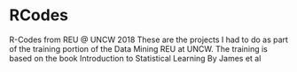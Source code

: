 # RCodes
R-Codes from REU @ UNCW 2018
These are the projects I had to do as part of the training portion of the Data Mining REU at UNCW.
The training is based on the book Introduction to Statistical Learning By James et al
